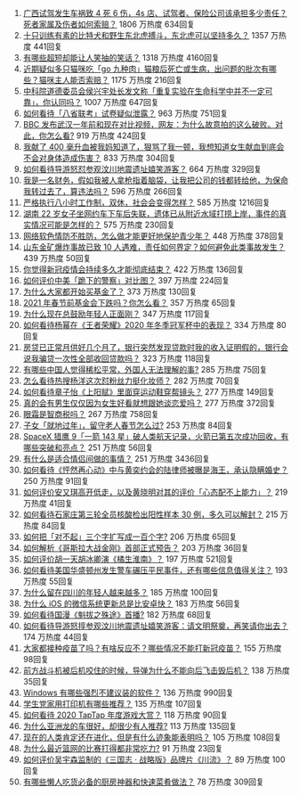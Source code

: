 1. [广西试驾发生车祸致 4 死 6 伤，4s 店、试驾者、保险公司该承担多少责任？死者家属及伤者如何索赔？](https://www.zhihu.com/question/440955191) 1806 万热度 634回复
1. [十只训练有素的比特犬和野生东北虎搏斗，东北虎可以坚持多久？](https://www.zhihu.com/question/440430411) 1357 万热度 441回复
1. [有哪些超短却能让人笑抽的笑话？](https://www.zhihu.com/question/40173466) 1318 万热度 4160回复
1. [近期疑似多只猫咪吃「go 九种肉」猫粮后死亡或生病，出问题的批次有哪些？猫咪主人能否索赔？](https://www.zhihu.com/question/380058906) 1175 万热度 216回复
1. [中科院道德委员会侯兴宇处长发文称「重复实验在生命科学中并不一定可靠」，你认同吗？](https://www.zhihu.com/question/441079956) 1007 万热度 647回复
1. [如何看待「八省联考」试卷疑似泄露？](https://www.zhihu.com/question/440837838) 963 万热度 751回复
1. [BBC 发布武汉一年前和现在对比视频，网友：为什么故意拍的这么破败。对此，你怎么看?](https://www.zhihu.com/question/440241502) 919 万热度 424回复
1. [我献了 400 毫升血被我妈知道了，狠骂了我一顿，我想知道女生献血到底会不会对身体造成伤害？](https://www.zhihu.com/question/433360504) 833 万热度 304回复
1. [如何看待导游怒怼参观汶川地震遗址嬉笑游客？](https://www.zhihu.com/question/441061921) 664 万热度 329回复
1. [我是一名财务，假如我被人拿枪指着脑袋，让我把公司的钱都转给他，为保命我转过去了，算违法吗？](https://www.zhihu.com/question/440627820) 596 万热度 266回复
1. [严格执行八小时工作制，双休，社会会变得怎样？](https://www.zhihu.com/question/401128014) 585 万热度 1216回复
1. [湖南 22 岁女子坐网约车下车后失联，遗体已从附近水域打捞上岸，事件的真实情况可能是怎样的？](https://www.zhihu.com/question/441051026) 575 万热度 230回复
1. [网络软色情防不胜防，怎么做才能更好地保护青少年？](https://www.zhihu.com/question/440682621) 448 万热度 378回复
1. [山东金矿爆炸事故已致 10 人遇难，责任如何界定？如何避免此类事故发生？](https://www.zhihu.com/question/441130462) 439 万热度 50回复
1. [你觉得新冠疫情会持续多久才能彻底结束？](https://www.zhihu.com/question/435771594) 422 万热度 136回复
1. [如何评价中美「跪下的警察」对比图？](https://www.zhihu.com/question/441025450) 397 万热度 224回复
1. [为什么大家都开始买基金了？](https://www.zhihu.com/question/440302773) 373 万热度 130回复
1. [2021 年春节前基金会下跌吗？你怎么看？](https://www.zhihu.com/question/440226647) 357 万热度 65回复
1. [为什么现在总鼓励年轻人正面刚？](https://www.zhihu.com/question/440608876) 347 万热度 117回复
1. [如何看待杨幂在《王者荣耀》2020 年冬季冠军杯中的表现？](https://www.zhihu.com/question/441015671) 334 万热度 80回复
1. [房贷已正常月供好几个月了，银行突然发现贷款时我的收入证明假的，银行会说我骗贷一次性全部收回贷款吗？](https://www.zhihu.com/question/439954077) 323 万热度 118回复
1. [有哪些中国人觉得稀松平常，外国人无法理解的事?](https://www.zhihu.com/question/435879884) 285 万热度 75回复
1. [怎么看待热搜杨洋这次怼粉丝力挺化妆师？](https://www.zhihu.com/question/441140743) 282 万热度 70回复
1. [如何看待章子怡《上阳赋》里面穿运动鞋穿帮镜头？](https://www.zhihu.com/question/440278109) 277 万热度 149回复
1. [真的会有男生仅仅因为女生好看就想跟她谈恋爱吗？](https://www.zhihu.com/question/433954266) 277 万热度 372回复
1. [眼霜是智商税吗？](https://www.zhihu.com/question/66532432) 267 万热度 758回复
1. [子女「就地过年」，留守老人春节怎么过?](https://www.zhihu.com/question/440331426) 253 万热度 84回复
1. [SpaceX 猎鹰 9「一箭 143 星」破人类航天记录，火箭已第五次成功回收，有哪些突破和亮点？](https://www.zhihu.com/question/441030340) 251 万热度 56回复
1. [有什么是适合情侣间做的事情？](https://www.zhihu.com/question/23415480) 251 万热度 3436回复
1. [如何看待《怦然再心动》中与黄奕约会的陆律师被曝是海王，承认隐瞒婚史？](https://www.zhihu.com/question/441067373) 250 万热度 91回复
1. [如何评价安又琪高开低走，以及黄晓明对其的评价「心态配不上能力」？](https://www.zhihu.com/question/440643755) 219 万热度 41回复
1. [如何看待石家庄第三轮全员核酸检出阳性样本 30 例，多久可以解封？](https://www.zhihu.com/question/440730211) 215 万热度 84回复
1. [如何把「对不起」三个字扩写成一百个字?](https://www.zhihu.com/question/429428461) 206 万热度 65回复
1. [如何解析《哥斯拉大战金刚》首部正式预告？](https://www.zhihu.com/question/441039069) 203 万热度 36回复
1. [如何评价胡一天胡冰卿演《橘生淮南》？](https://www.zhihu.com/question/304306329) 197 万热度 521回复
1. [如何看待美国华盛顿州发生警车碾压平民事件，还有哪些信息值得关注？](https://www.zhihu.com/question/441065641) 193 万热度 55回复
1. [为什么留在四川的年轻人越来越多？](https://www.zhihu.com/question/440642378) 185 万热度 100回复
1. [为什么 iOS 的微信系统更新总是比安卓快？](https://www.zhihu.com/question/440603875) 183 万热度 56回复
1. [如何看待国漫《魁拔之殊途》首播?](https://www.zhihu.com/question/439768034) 182 万热度 68回复
1. [如何看待导游怒㨃参观汶川地震遗址嬉笑游客：请文明祭奠，再笑请你出去？](https://www.zhihu.com/question/441062228) 174 万热度 44回复
1. [大家都接种疫苗了吗？有啥反应不？哪些情况不能打新冠疫苗？](https://www.zhihu.com/question/439302354) 155 万热度 98回复
1. [前方战斗机被后机咬住的时候，导弹为什么不能向后飞击毁后机？](https://www.zhihu.com/question/440057766) 138 万热度 35回复
1. [Windows 有哪些强烈不建议装的软件？](https://www.zhihu.com/question/392313958) 136 万热度 990回复
1. [学生党家用打印机有哪些推荐？](https://www.zhihu.com/question/265997721) 135 万热度 107回复
1. [如何看待 2020 TapTap 年度游戏大赏？](https://www.zhihu.com/question/440609958) 118 万热度 90回复
1. [为什么亚洲龙的车很好，却很少有人推荐?](https://www.zhihu.com/question/428132982) 113 万热度 135回复
1. [现在的人类肯定还在进化，但是有什么迹象能表明吗？](https://www.zhihu.com/question/440336198) 105 万热度 108回复
1. [为什么最近篮网的比赛打得都非常吃力?](https://www.zhihu.com/question/440944263) 91 万热度 23回复
1. [如何评价吴宇森监制的《三国志 · 战略版》品牌片《川流》？](https://www.zhihu.com/question/439470277) 89 万热度 100回复
1. [有哪些懒人吃货必备的厨房神器和快速菜肴做法？](https://www.zhihu.com/question/41442148) 78 万热度 309回复